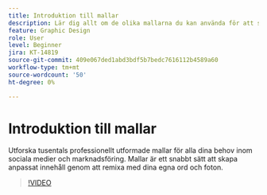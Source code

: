 ```yaml
---
title: Introduktion till mallar
description: Lär dig allt om de olika mallarna du kan använda för att starta dina projekt
feature: Graphic Design
role: User
level: Beginner
jira: KT-14819
source-git-commit: 409e067ded1abd3bdf5b7bedc7616112b4589a60
workflow-type: tm+mt
source-wordcount: '50'
ht-degree: 0%

---
```


# Introduktion till mallar

Utforska tusentals professionellt utformade mallar för alla dina behov inom sociala medier och marknadsföring. Mallar är ett snabbt sätt att skapa anpassat innehåll genom att remixa med dina egna ord och foton.

>[!VIDEO](https://video.tv.adobe.com/v/3426927?quality=12&learn=on&hidetitle=true)
